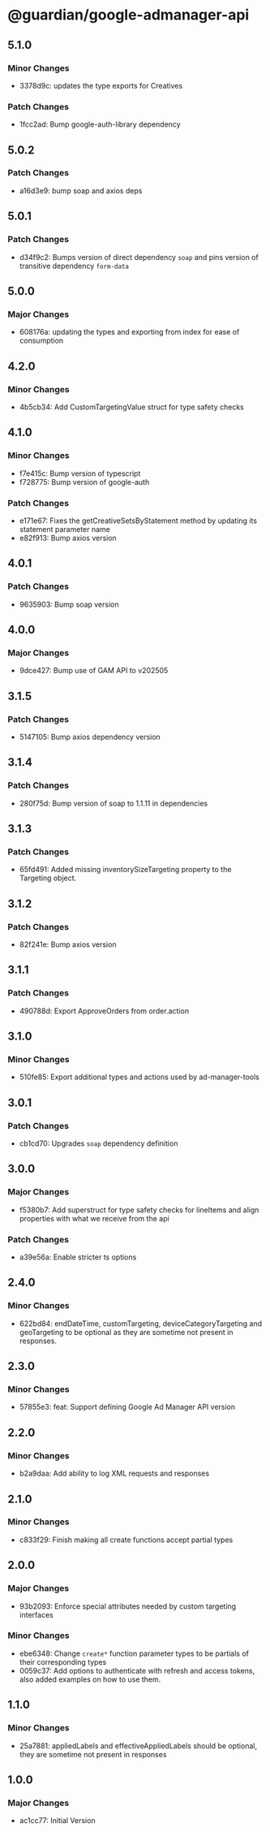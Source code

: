 # @guardian/google-admanager-api

## 5.1.0

### Minor Changes

- 3378d9c: updates the type exports for Creatives

### Patch Changes

- 1fcc2ad: Bump google-auth-library dependency

## 5.0.2

### Patch Changes

- a16d3e9: bump soap and axios deps

## 5.0.1

### Patch Changes

- d34f9c2: Bumps version of direct dependency `soap` and pins version of transitive dependency `form-data`

## 5.0.0

### Major Changes

- 608176a: updating the types and exporting from index for ease of consumption

## 4.2.0

### Minor Changes

- 4b5cb34: Add CustomTargetingValue struct for type safety checks

## 4.1.0

### Minor Changes

- f7e415c: Bump version of typescript
- f728775: Bump version of google-auth

### Patch Changes

- e171e67: Fixes the getCreativeSetsByStatement method by updating its statement parameter name
- e82f913: Bump axios version

## 4.0.1

### Patch Changes

- 9635903: Bump soap version

## 4.0.0

### Major Changes

- 9dce427: Bump use of GAM API to v202505

## 3.1.5

### Patch Changes

- 5147105: Bump axios dependency version

## 3.1.4

### Patch Changes

- 280f75d: Bump version of soap to 1.1.11 in dependencies

## 3.1.3

### Patch Changes

- 65fd491: Added missing inventorySizeTargeting property to the Targeting object.

## 3.1.2

### Patch Changes

- 82f241e: Bump axios version

## 3.1.1

### Patch Changes

- 490788d: Export ApproveOrders from order.action

## 3.1.0

### Minor Changes

- 510fe85: Export additional types and actions used by ad-manager-tools

## 3.0.1

### Patch Changes

- cb1cd70: Upgrades `soap` dependency definition

## 3.0.0

### Major Changes

- f5380b7: Add superstruct for type safety checks for lineItems and align properties with what we receive from the api

### Patch Changes

- a39e56a: Enable stricter ts options

## 2.4.0

### Minor Changes

- 622bd84: endDateTime, customTargeting, deviceCategoryTargeting and geoTargeting to be optional as they are sometime not present in responses.

## 2.3.0

### Minor Changes

- 57855e3: feat: Support defining Google Ad Manager API version

## 2.2.0

### Minor Changes

- b2a9daa: Add ability to log XML requests and responses

## 2.1.0

### Minor Changes

- c833f29: Finish making all create functions accept partial types

## 2.0.0

### Major Changes

- 93b2093: Enforce special attributes needed by custom targeting interfaces

### Minor Changes

- ebe6348: Change `create*` function parameter types to be partials of their corresponding types
- 0059c37: Add options to authenticate with refresh and access tokens, also added examples on how to use them.

## 1.1.0

### Minor Changes

- 25a7881: appliedLabels and effectiveAppliedLabels should be optional, they are sometime not present in responses

## 1.0.0

### Major Changes

- ac1cc77: Initial Version
